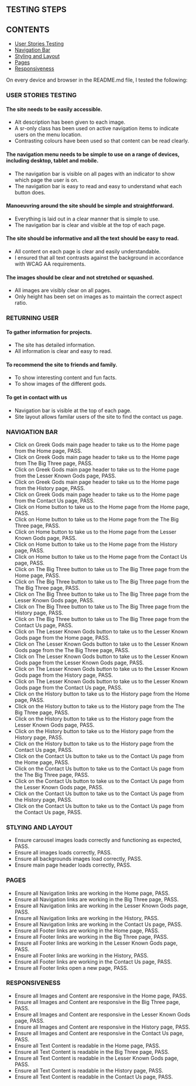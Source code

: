 ## TESTING STEPS

## CONTENTS
* [User Stories Testing](#USER-STORIES-TESTING)
* [Navigation Bar](#NAVIGATION-BAR)  
* [Styling and Layout](#STLYING-AND-LAYOUT) 
* [Pages](#PAGES)
* [Responsiveness](#RESPONSIVENESS)

On every device and browser in the README.md file, I tested the following:

### USER STORIES TESTING

#### The site needs to be easily accessible.

* Alt description has been given to each image.
* A sr-only class has been used on active navigation items to indicate users on the menu location.
* Contrasting colours have been used so that content can be read clearly.

#### The navigation menu needs to be simple to use on a range of devices, including desktop, tablet and mobile.

* The navigation bar is visible on all pages with an indicator to show which page the user is on.
* The navigation bar is easy to read and easy to understand what each button does.

#### Manoeuvring around the site should be simple and straightforward.

* Everything is laid out in a clear manner that is simple to use.
* The navigation bar is clear and visible at the top of each page.

#### The site should be informative and all the text should be easy to read.

* All content on each page is clear and easily understandable. 
* I ensured that all text contrasts against the background in accordance with WCAG AA requirements.

#### The images should be clear and not stretched or squashed.

* All images are visibly clear on all pages.
* Only height has been set on images as to maintain the correct aspect ratio.

### RETURNING USER

#### To gather information for projects.

* The site has detailed information.
* All information is clear and easy to read.

#### To recommend the site to friends and family.

* To show interesting content and fun facts.
* To show images of the different gods.

#### To get in contact with us

* Navigation bar is visible at the top of each page.
* Site layout allows familar users of the site to find the contact us page. 

### NAVIGATION BAR

* Click on Greek Gods main page header to take us to the Home page from the Home page, PASS.
* Click on Greek Gods main page header to take us to the Home page from The Big Three page, PASS.
* Click on Greek Gods main page header to take us to the Home page from the Lesser Known Gods page, PASS.
* Click on Greek Gods main page header to take us to the Home page from the History page, PASS.
* Click on Greek Gods main page header to take us to the Home page from the Contact Us page, PASS.
* Click on Home button to take us to the Home page from the Home page, PASS.
* Click on Home button to take us to the Home page from the The Big Three page, PASS.
* Click on Home button to take us to the Home page from the Lesser Known Gods page, PASS.
* Click on Home button to take us to the Home page from the History page, PASS.
* Click on Home button to take us to the Home page from the Contact Us page, PASS.
* Click on The Big Three button to take us to The Big Three page from the Home page, PASS.
* Click on The Big Three button to take us to The Big Three page from the The Big Three page, PASS.
* Click on The Big Three button to take us to The Big Three page from the Lesser Known Gods page, PASS.
* Click on The Big Three button to take us to The Big Three page from the History page, PASS.
* Click on The Big Three button to take us to The Big Three page from the Contact Us page, PASS.
* Click on The Lesser Known Gods button to take us to the Lesser Known Gods page from the Home page, PASS.
* Click on The Lesser Known Gods button to take us to the Lesser Known Gods page from the The Big Three page, PASS.
* Click on The Lesser Known Gods button to take us to the Lesser Known Gods page from the Lesser Known Gods page, PASS.
* Click on The Lesser Known Gods button to take us to the Lesser Known Gods page from the History page, PASS.
* Click on The Lesser Known Gods button to take us to the Lesser Known Gods page from the Contact Us page, PASS.
* Click on the History button to take us to the History page from the Home page, PASS.
* Click on the History button to take us to the History page from the The Big Three page, PASS.
* Click on the History button to take us to the History page from the Lesser Known Gods page, PASS.
* Click on the History button to take us to the History page from the History page, PASS.
* Click on the History button to take us to the History page from the Contact Us page, PASS.
* Click on the Contact Us button to take us to the Contact Us page from the Home page, PASS.
* Click on the Contact Us button to take us to the Contact Us page from the The Big Three page, PASS.
* Click on the Contact Us button to take us to the Contact Us page from the Lesser Known Gods page, PASS.
* Click on the Contact Us button to take us to the Contact Us page from the History page, PASS.
* Click on the Contact Us button to take us to the Contact Us page from the Contact Us page, PASS.

### STLYING AND LAYOUT

* Ensure carousel images loads correctly and functioning as expected, PASS.
* Ensure all images loads correctly, PASS.
* Ensure all backgrounds images load correctly, PASS.
* Ensure main page header loads correctly, PASS.

### PAGES

* Ensure all Navigation links are working in the Home page, PASS.
* Ensure all Navigation links are working in the Big Three page, PASS.
* Ensure all Navigation links are working in the Lesser Known Gods page, PASS.
* Ensure all Navigation links are working in the History, PASS.
* Ensure all Navigation links are working in the Contact Us page, PASS. 
* Ensure all Footer links are working in the Home page, PASS.
* Ensure all Footer links are working in the Big Three page, PASS.
* Ensure all Footer links are working in the Lesser Known Gods page, PASS.
* Ensure all Footer links are working in the History, PASS.
* Ensure all Footer links are working in the Contact Us page, PASS.
* Ensure all Footer links open a new page, PASS.

### RESPONSIVENESS
    
* Ensure all Images and Content are responsive in the Home page, PASS.
* Ensure all Images and Content are responsive in the Big Three page, PASS.
* Ensure all Images and Content are responsive in the Lesser Known Gods page, PASS.
* Ensure all Images and Content are responsive in the History page, PASS.
* Ensure all Images and Content are responsive in the Contact Us page, PASS.
* Ensure all Text Content is readable in the Home page, PASS.
* Ensure all Text Content is readable in the Big Three page, PASS.
* Ensure all Text Content is readable in the Lesser Known Gods page, PASS.
* Ensure all Text Content is readable in the History page, PASS.
* Ensure all Text Content is readable in the Contact Us page, PASS.